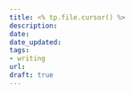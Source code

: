 ```yaml
---
title: <% tp.file.cursor() %>
description: 
date: 
date_updated: 
tags: 
- writing
url: 
draft: true
---
```


